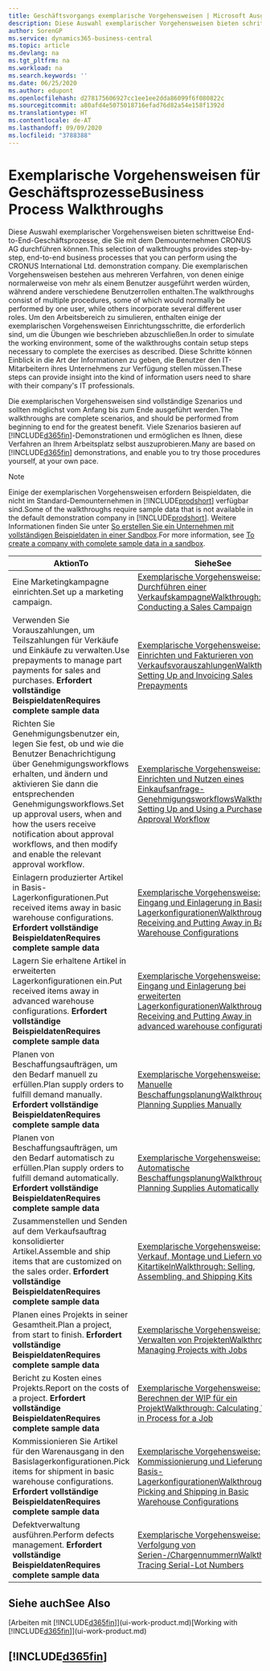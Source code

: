 ```yaml
---
title: Geschäftsvorgangs exemplarische Vorgehensweisen | Microsoft Ausgleich.
description: Diese Auswahl exemplarischer Vorgehensweisen bieten schrittweise End-to-End-Geschäftsprozesse, die Sie mit dem Demounternehmen CRONUS AG durchführen können. Die exemplarischen Vorgehensweisen bestehen aus mehreren Verfahren, von denen einige normalerweise von mehr als einem Benutzer ausgeführt werden würden, während andere verschiedene Benutzerrollen enthalten. Um den Arbeitsbereich zu simulieren, enthalten einige der exemplarischen Vorgehensweisen Einrichtungsschritte, die erforderlich sind, um die Übungen wie beschrieben abzuschließen. Diese Schritte können Einblick in die Art der Informationen zu geben, die Benutzer den IT-Mitarbeitern ihres Unternehmens zur Verfügung stellen müssen.
author: SorenGP
ms.service: dynamics365-business-central
ms.topic: article
ms.devlang: na
ms.tgt_pltfrm: na
ms.workload: na
ms.search.keywords: ''
ms.date: 06/25/2020
ms.author: edupont
ms.openlocfilehash: d278175606927cc1ee1ee2dda86099f6f080822c
ms.sourcegitcommit: a80afd4e5075018716efad76d82a54e158f1392d
ms.translationtype: HT
ms.contentlocale: de-AT
ms.lasthandoff: 09/09/2020
ms.locfileid: "3788388"
---
```

# <a name="business-process-walkthroughs"></a><span data-ttu-id="f632a-106">Exemplarische Vorgehensweisen für Geschäftsprozesse</span><span class="sxs-lookup"><span data-stu-id="f632a-106">Business Process Walkthroughs</span></span>

<span data-ttu-id="f632a-107">Diese Auswahl exemplarischer Vorgehensweisen bieten schrittweise End-to-End-Geschäftsprozesse, die Sie mit dem Demounternehmen CRONUS AG durchführen können.</span><span class="sxs-lookup"><span data-stu-id="f632a-107">This selection of walkthroughs provides step-by-step, end-to-end business processes that you can perform using the CRONUS International Ltd. demonstration company.</span></span> <span data-ttu-id="f632a-108">Die exemplarischen Vorgehensweisen bestehen aus mehreren Verfahren, von denen einige normalerweise von mehr als einem Benutzer ausgeführt werden würden, während andere verschiedene Benutzerrollen enthalten.</span><span class="sxs-lookup"><span data-stu-id="f632a-108">The walkthroughs consist of multiple procedures, some of which would normally be performed by one user, while others incorporate several different user roles.</span></span> <span data-ttu-id="f632a-109">Um den Arbeitsbereich zu simulieren, enthalten einige der exemplarischen Vorgehensweisen Einrichtungsschritte, die erforderlich sind, um die Übungen wie beschrieben abzuschließen.</span><span class="sxs-lookup"><span data-stu-id="f632a-109">In order to simulate the working environment, some of the walkthroughs contain setup steps necessary to complete the exercises as described.</span></span> <span data-ttu-id="f632a-110">Diese Schritte können Einblick in die Art der Informationen zu geben, die Benutzer den IT-Mitarbeitern ihres Unternehmens zur Verfügung stellen müssen.</span><span class="sxs-lookup"><span data-stu-id="f632a-110">These steps can provide insight into the kind of information users need to share with their company's IT professionals.</span></span>  

 <span data-ttu-id="f632a-111">Die exemplarischen Vorgehensweisen sind vollständige Szenarios und sollten möglichst vom Anfang bis zum Ende ausgeführt werden.</span><span class="sxs-lookup"><span data-stu-id="f632a-111">The walkthroughs are complete scenarios, and should be performed from beginning to end for the greatest benefit.</span></span> <span data-ttu-id="f632a-112">Viele Szenarios basieren auf [!INCLUDE[d365fin](includes/d365fin_md.md)]-Demonstrationen und ermöglichen es Ihnen, diese Verfahren an Ihrem Arbeitsplatz selbst auszuprobieren.</span><span class="sxs-lookup"><span data-stu-id="f632a-112">Many are based on [!INCLUDE[d365fin](includes/d365fin_md.md)] demonstrations, and enable you to try those procedures yourself, at your own pace.</span></span>  

> [!NOTE]
> <span data-ttu-id="f632a-113">Einige der exemplarischen Vorgehensweisen erfordern Beispieldaten, die nicht im Standard-Demounternehmen in [!INCLUDE[prodshort](includes/prodshort.md)] verfügbar sind.</span><span class="sxs-lookup"><span data-stu-id="f632a-113">Some of the walkthroughs require sample data that is not available in the default demonstration company in [!INCLUDE[prodshort](includes/prodshort.md)].</span></span> <span data-ttu-id="f632a-114">Weitere Informationen finden Sie unter [So erstellen Sie ein Unternehmen mit vollständigen Beispieldaten in einer Sandbox](across-how-create-sandbox-environment.md#to-create-a-company-with-complete-sample-data-in-a-sandbox).</span><span class="sxs-lookup"><span data-stu-id="f632a-114">For more information, see [To create a company with complete sample data in a sandbox](across-how-create-sandbox-environment.md#to-create-a-company-with-complete-sample-data-in-a-sandbox).</span></span>

|<span data-ttu-id="f632a-115">Aktion</span><span class="sxs-lookup"><span data-stu-id="f632a-115">To</span></span>|<span data-ttu-id="f632a-116">Siehe</span><span class="sxs-lookup"><span data-stu-id="f632a-116">See</span></span>|  
|--------|---------|  
|<span data-ttu-id="f632a-117">Eine Marketingkampagne einrichten.</span><span class="sxs-lookup"><span data-stu-id="f632a-117">Set up a marketing campaign.</span></span>|[<span data-ttu-id="f632a-118">Exemplarische Vorgehensweise: Durchführen einer Verkaufskampagne</span><span class="sxs-lookup"><span data-stu-id="f632a-118">Walkthrough: Conducting a Sales Campaign</span></span>](walkthrough-conducting-a-sales-campaign.md)|  
|<span data-ttu-id="f632a-119">Verwenden Sie Vorauszahlungen, um Teilszahlungen für Verkäufe und Einkäufe zu verwalten.</span><span class="sxs-lookup"><span data-stu-id="f632a-119">Use prepayments to manage part payments for sales and purchases.</span></span> <span data-ttu-id="f632a-120">**Erfordert vollständige Beispieldaten**</span><span class="sxs-lookup"><span data-stu-id="f632a-120">**Requires complete sample data**</span></span> |[<span data-ttu-id="f632a-121">Exemplarische Vorgehensweise: Einrichten und Fakturieren von Verkaufsvorauszahlungen</span><span class="sxs-lookup"><span data-stu-id="f632a-121">Walkthrough: Setting Up and Invoicing Sales Prepayments</span></span>](walkthrough-setting-up-and-invoicing-sales-prepayments.md)|  
|<span data-ttu-id="f632a-122">Richten Sie Genehmigungsbenutzer ein, legen Sie fest, ob und wie die Benutzer Benachrichtigung über Genehmigungsworkflows erhalten, und ändern und aktivieren Sie dann die entsprechenden Genehmigungsworkflows.</span><span class="sxs-lookup"><span data-stu-id="f632a-122">Set up approval users, when and how the users receive notification about approval workflows, and then modify and enable the relevant approval workflow.</span></span>|[<span data-ttu-id="f632a-123">Exemplarische Vorgehensweise: Einrichten und Nutzen eines Einkaufsanfrage-Genehmigungsworkflows</span><span class="sxs-lookup"><span data-stu-id="f632a-123">Walkthrough: Setting Up and Using a Purchase Approval Workflow</span></span>](walkthrough-setting-up-and-using-a-purchase-approval-workflow.md)|  
|<span data-ttu-id="f632a-124">Einlagern produzierter Artikel in Basis-Lagerkonfigurationen.</span><span class="sxs-lookup"><span data-stu-id="f632a-124">Put received items away in basic warehouse configurations.</span></span> <span data-ttu-id="f632a-125">**Erfordert vollständige Beispieldaten**</span><span class="sxs-lookup"><span data-stu-id="f632a-125">**Requires complete sample data**</span></span>|[<span data-ttu-id="f632a-126">Exemplarische Vorgehensweise: Eingang und Einlagerung in Basis-Lagerkonfigurationen</span><span class="sxs-lookup"><span data-stu-id="f632a-126">Walkthrough: Receiving and Putting Away in Basic Warehouse Configurations</span></span>](walkthrough-receiving-and-putting-away-in-basic-warehousing.md)|  
|<span data-ttu-id="f632a-127">Lagern Sie erhaltene Artikel in erweiterten Lagerkonfigurationen ein.</span><span class="sxs-lookup"><span data-stu-id="f632a-127">Put received items away in advanced warehouse configurations.</span></span> <span data-ttu-id="f632a-128">**Erfordert vollständige Beispieldaten**</span><span class="sxs-lookup"><span data-stu-id="f632a-128">**Requires complete sample data**</span></span>|[<span data-ttu-id="f632a-129">Exemplarische Vorgehensweise: Eingang und Einlagerung bei erweiterten Lagerkonfigurationen</span><span class="sxs-lookup"><span data-stu-id="f632a-129">Walkthrough: Receiving and Putting Away in advanced warehouse configurations</span></span>](walkthrough-receiving-and-putting-away-in-advanced-warehousing.md)|  
|<span data-ttu-id="f632a-130">Planen von Beschaffungsaufträgen, um den Bedarf manuell zu erfüllen.</span><span class="sxs-lookup"><span data-stu-id="f632a-130">Plan supply orders to fulfill demand manually.</span></span> <span data-ttu-id="f632a-131">**Erfordert vollständige Beispieldaten**</span><span class="sxs-lookup"><span data-stu-id="f632a-131">**Requires complete sample data**</span></span>|[<span data-ttu-id="f632a-132">Exemplarische Vorgehensweise: Manuelle Beschaffungsplanung</span><span class="sxs-lookup"><span data-stu-id="f632a-132">Walkthrough: Planning Supplies Manually</span></span>](walkthrough-planning-supplies-manually.md)|  
|<span data-ttu-id="f632a-133">Planen von Beschaffungsaufträgen, um den Bedarf automatisch zu erfüllen.</span><span class="sxs-lookup"><span data-stu-id="f632a-133">Plan supply orders to fulfill demand automatically.</span></span> <span data-ttu-id="f632a-134">**Erfordert vollständige Beispieldaten**</span><span class="sxs-lookup"><span data-stu-id="f632a-134">**Requires complete sample data**</span></span>|[<span data-ttu-id="f632a-135">Exemplarische Vorgehensweise: Automatische Beschaffungsplanung</span><span class="sxs-lookup"><span data-stu-id="f632a-135">Walkthrough: Planning Supplies Automatically</span></span>](walkthrough-planning-supplies-automatically.md)|  
|<span data-ttu-id="f632a-136">Zusammenstellen und Senden auf dem Verkaufsauftrag konsolidierter Artikel.</span><span class="sxs-lookup"><span data-stu-id="f632a-136">Assemble and ship items that are customized on the sales order.</span></span> <span data-ttu-id="f632a-137">**Erfordert vollständige Beispieldaten**</span><span class="sxs-lookup"><span data-stu-id="f632a-137">**Requires complete sample data**</span></span>|[<span data-ttu-id="f632a-138">Exemplarische Vorgehensweise: Verkauf, Montage und Liefern von Kitartikeln</span><span class="sxs-lookup"><span data-stu-id="f632a-138">Walkthrough: Selling, Assembling, and Shipping Kits</span></span>](walkthrough-selling-assembling-and-shipping-kits.md)|  
|<span data-ttu-id="f632a-139">Planen eines Projekts in seiner Gesamtheit.</span><span class="sxs-lookup"><span data-stu-id="f632a-139">Plan a project, from start to finish.</span></span> <span data-ttu-id="f632a-140">**Erfordert vollständige Beispieldaten**</span><span class="sxs-lookup"><span data-stu-id="f632a-140">**Requires complete sample data**</span></span>|[<span data-ttu-id="f632a-141">Exemplarische Vorgehensweise: Verwalten von Projekten</span><span class="sxs-lookup"><span data-stu-id="f632a-141">Walkthrough: Managing Projects with Jobs</span></span>](walkthrough-managing-projects-with-jobs.md)|  
|<span data-ttu-id="f632a-142">Bericht zu Kosten eines Projekts.</span><span class="sxs-lookup"><span data-stu-id="f632a-142">Report on the costs of a project.</span></span> <span data-ttu-id="f632a-143">**Erfordert vollständige Beispieldaten**</span><span class="sxs-lookup"><span data-stu-id="f632a-143">**Requires complete sample data**</span></span>|[<span data-ttu-id="f632a-144">Exemplarische Vorgehensweise: Berechnen der WIP für ein Projekt</span><span class="sxs-lookup"><span data-stu-id="f632a-144">Walkthrough: Calculating Work in Process for a Job</span></span>](walkthrough-calculating-work-in-process-for-a-job.md)|  
|<span data-ttu-id="f632a-145">Kommissionieren Sie Artikel für den Warenausgang in den Basislagerkonfigurationen.</span><span class="sxs-lookup"><span data-stu-id="f632a-145">Pick items for shipment in basic warehouse configurations.</span></span> <span data-ttu-id="f632a-146">**Erfordert vollständige Beispieldaten**</span><span class="sxs-lookup"><span data-stu-id="f632a-146">**Requires complete sample data**</span></span>|[<span data-ttu-id="f632a-147">Exemplarische Vorgehensweise: Kommissionierung und Lieferung in Basis-Lagerkonfigurationen</span><span class="sxs-lookup"><span data-stu-id="f632a-147">Walkthrough: Picking and Shipping in Basic Warehouse Configurations</span></span>](walkthrough-picking-and-shipping-in-basic-warehousing.md)|  
|<span data-ttu-id="f632a-148">Defektverwaltung ausführen.</span><span class="sxs-lookup"><span data-stu-id="f632a-148">Perform defects management.</span></span> <span data-ttu-id="f632a-149">**Erfordert vollständige Beispieldaten**</span><span class="sxs-lookup"><span data-stu-id="f632a-149">**Requires complete sample data**</span></span>|[<span data-ttu-id="f632a-150">Exemplarische Vorgehensweise: Verfolgung von Serien-/Chargennummern</span><span class="sxs-lookup"><span data-stu-id="f632a-150">Walkthrough: Tracing Serial-Lot Numbers</span></span>](walkthrough-tracing-serial-lot-numbers.md)|  

## <a name="see-also"></a><span data-ttu-id="f632a-151">Siehe auch</span><span class="sxs-lookup"><span data-stu-id="f632a-151">See Also</span></span>

<span data-ttu-id="f632a-152">[Arbeiten mit [!INCLUDE[d365fin](includes/d365fin_md.md)]](ui-work-product.md)</span><span class="sxs-lookup"><span data-stu-id="f632a-152">[Working with [!INCLUDE[d365fin](includes/d365fin_md.md)]](ui-work-product.md)</span></span>  

## [!INCLUDE[d365fin](includes/free_trial_md.md)]  
